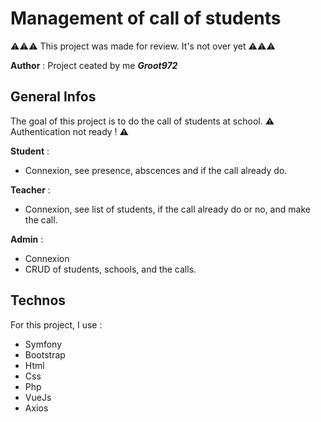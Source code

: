# Management of call of students   

:warning::warning::warning: This project was made for review. It's not over yet :warning::warning::warning:

**Author** :  Project ceated by me **_Groot972_**

## General Infos

The goal of this project is to do the call of students at school.
:warning: Authentication not ready ! :warning:

**Student** :   
- Connexion, see presence, abscences and if the call already do.  

**Teacher** :   
- Connexion, see list of students, if the call already do or no, and make the call.

**Admin** :  
- Connexion 
- CRUD of students, schools, and the calls.


## Technos
 For this project, I use :   
- Symfony
- Bootstrap
- Html
- Css
- Php
- VueJs
- Axios





